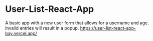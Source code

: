# User-List-React-App
A basic app with a new user form that allows for a username and age. Invalid entries will result in a popup. https://user-list-react-app-bay.vercel.app/
